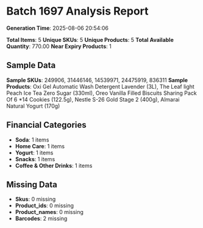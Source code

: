# Batch 1697 Analysis Report

**Generation Time**: 2025-08-06 20:54:06

**Total Items**: 5
**Unique SKUs**: 5
**Unique Products**: 5
**Total Available Quantity**: 770.00
**Near Expiry Products**: 1

## Sample Data
**Sample SKUs**: 249906, 31446146, 14539971, 24475919, 836311
**Sample Products**: Oxi Gel Automatic Wash Detergent Lavender (3L), The Leaf light Peach Ice Tea Zero Sugar (330ml), Oreo Vanilla Filled Biscuits Sharing Pack Of 6 *14 Cookies (122.5g), Nestle S-26 Gold Stage 2 (400g), Almarai Natural Yogurt (170g)

## Financial Categories
- **Soda**: 1 items
- **Home Care**: 1 items
- **Yogurt**: 1 items
- **Snacks**: 1 items
- **Coffee & Other Drinks**: 1 items

## Missing Data
- **Skus**: 0 missing
- **Product_ids**: 0 missing
- **Product_names**: 0 missing
- **Barcodes**: 2 missing
